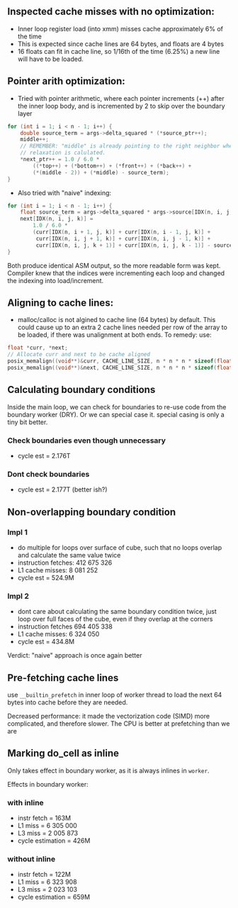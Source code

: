 ## Inspected cache misses with no optimization:
- Inner loop register load (into xmm) misses cache approximately 6% of the time
- This is expected since cache lines are 64 bytes, and floats are 4 bytes
- 16 floats can fit in cache line, so 1/16th of the time (6.25%) a new line
  will have to be loaded.

## Pointer arith optimization:
- Tried with pointer arithmetic, where each pointer increments (++) after the
  inner loop body, and is incremented by 2 to skip over the boundary layer
```c
for (int i = 1; i < n - 1; i++) {
    double source_term = args->delta_squared * (*source_ptr++);
    middle++;
    // REMEMBER: "middle" is already pointing to the right neighbor when the
    // relaxation is calulated.
    *next_ptr++ = 1.0 / 6.0 *
        ((*top++) + (*bottom++) + (*front++) + (*back++) +
        (*(middle - 2)) + (*middle) - source_term);
}
```

- Also tried with "naive" indexing:
```c
for (int i = 1; i < n - 1; i++) {
    float source_term = args->delta_squared * args->source[IDX(n, i, j, k)];
    next[IDX(n, i, j, k)] =
        1.0 / 6.0 *
        (curr[IDX(n, i + 1, j, k)] + curr[IDX(n, i - 1, j, k)] +
         curr[IDX(n, i, j + 1, k)] + curr[IDX(n, i, j - 1, k)] +
         curr[IDX(n, i, j, k + 1)] + curr[IDX(n, i, j, k - 1)] - source_term);
}
```

Both produce identical ASM output, so the more readable form was kept. Compiler
knew that the indices were incrementing each loop and changed the indexing into
load/increment.

## Aligning to cache lines:
- malloc/calloc is not algined to cache line (64 bytes) by default. This could
  cause up to an extra 2 cache lines needed per row of the array to be loaded,
  if there was unalignment at both ends. To remedy: use:
```c
float *curr, *next;
// Allocate curr and next to be cache aligned
posix_memalign((void**)&curr, CACHE_LINE_SIZE, n * n * n * sizeof(float));
posix_memalign((void**)&next, CACHE_LINE_SIZE, n * n * n * sizeof(float));
```

## Calculating boundary conditions
Inside the main loop, we can check for boundaries to re-use code from the boundary worker (DRY). Or we can special case it. special casing is only a tiny bit better.

### Check boundaries even though unnecessary
- cycle est = 2.176T
### Dont check boundaries
- cycle est = 2.177T (better ish?)

## Non-overlapping boundary condition
### Impl 1
- do multiple for loops over surface of cube, such that no loops overlap and
  calculate the same value twice
- instruction fetches: 412 675 326
- L1 cache misses: 8 081 252
- cycle est = 524.9M

### Impl 2
- dont care about calculating the same boundary condition twice, just loop over
  full faces of the cube, even if they overlap at the corners
- instruction fetches 694 405 338
- L1 cache misses: 6 324 050
- cycle est = 434.8M

Verdict: "naive" approach is once again better

## Pre-fetching cache lines
use `__builtin_prefetch` in inner loop of worker thread to load the next 64
bytes into cache before they are needed.

Decreased performance: it made the vectorization code (SIMD) more complicated,
and therefore slower. The CPU is better at prefetching than we are

## Marking do_cell as inline
Only takes effect in boundary worker, as it is always inlines in `worker`.

Effects in boundary worker:
### with inline
- instr fetch = 163M
- L1 miss = 6 305 000
- L3 miss = 2 005 873
- cycle estimation = 426M

### without inline
- instr fetch = 122M
- L1 miss = 6 323 908
- L3 miss = 2 023 103
- cycle estimation = 659M
